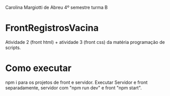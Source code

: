 Carolina Margiotti de Abreu 4º semestre turma B


# FrontRegistrosVacina
Atividade 2 (front html) + atividade 3 (front css) da matéria programação de scripts.

# Como executar
npm i para os projetos de front e servidor.
Executar Servidor e front separadamente, servidor com "npm run dev" e front "npm start".
